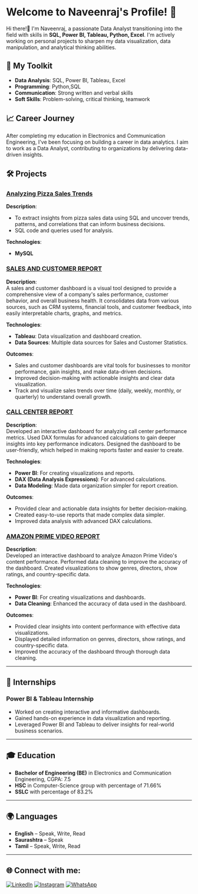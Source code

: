 # Welcome to Naveenraj's Profile! 👋

Hi there!👋 I'm Naveenraj, a passionate Data Analyst transitioning into the field with skills in **SQL, Power BI, Tableau, Python, Excel**. I'm actively working on personal projects to sharpen my data visualization, data manipulation, and analytical thinking abilities. 

## 🔧 My Toolkit
- **Data Analysis**: SQL, Power BI, Tableau, Excel
- **Programming**: Python,SQL
- **Communication**: Strong written and verbal skills
- **Soft Skills**: Problem-solving, critical thinking, teamwork

## 📈 Career Journey
After completing my education in Electronics and Communication Engineering, I've been focusing on building a career in data analytics. I aim to work as a Data Analyst, contributing to organizations by delivering data-driven insights.

## 🛠 Projects

### [Analyzing Pizza Sales Trends](https://github.com/NAVEENRAJ-2002/Analyzing-Pizza-Sales-Trends)
**Description**:  
* To extract insights from pizza sales data using SQL and uncover trends, patterns, and correlations that can inform business decisions.
* SQL code and queries used for analysis.

**Technologies**:  
- **MySQL**

### [SALES AND CUSTOMER REPORT](https://github.com/NAVEENRAJ-2002/SALES-AND-CUSTOMER-REPORT)
**Description**:  
A sales and customer dashboard is a visual tool designed to provide a comprehensive view of a company's sales performance, customer behavior, and overall business health. It consolidates data from various sources, such as CRM systems, financial tools, and customer feedback, into easily interpretable charts, graphs, and metrics.

**Technologies**:  
- **Tableau**: Data visualization and dashboard creation.
- **Data Sources**: Multiple data sources for Sales and Customer Statistics.
  
**Outcomes**:
- Sales and customer dashboards are vital tools for businesses to monitor performance, gain insights, and make data-driven decisions.
- Improved decision-making with actionable insights and clear data visualization.
- Track and visualize sales trends over time (daily, weekly, monthly, or quarterly) to understand overall growth.


### [CALL CENTER REPORT](https://github.com/NAVEENRAJ-2002/CALL-CENTER-REPORT)
**Description**:  
Developed an interactive dashboard for analyzing call center performance metrics. Used DAX formulas for advanced calculations to gain deeper insights into key performance indicators. Designed the dashboard to be user-friendly, which helped in making reports faster and easier to create.

**Technologies**:  
- **Power BI**: For creating visualizations and reports.
- **DAX (Data Analysis Expressions)**: For advanced calculations.
- **Data Modeling**: Made data organization simpler for report creation.

**Outcomes**:  
- Provided clear and actionable data insights for better decision-making.
- Created easy-to-use reports that made complex data simpler.
- Improved data analysis with advanced DAX calculations.

### [AMAZON PRIME VIDEO REPORT](https://github.com/NAVEENRAJ-2002/AMAZON-PRIME-VIDEO-REPORT)
**Description**:  
Developed an interactive dashboard to analyze Amazon Prime Video's content performance. Performed data cleaning to improve the accuracy of the dashboard. Created visualizations to show genres, directors, show ratings, and country-specific data.

**Technologies**:  
- **Power BI**: For creating visualizations and dashboards.
- **Data Cleaning**: Enhanced the accuracy of data used in the dashboard.

**Outcomes**:  
- Provided clear insights into content performance with effective data visualizations.
- Displayed detailed information on genres, directors, show ratings, and country-specific data.
- Improved the accuracy of the dashboard through thorough data cleaning.

---

## 🌱 Internships

### Power BI & Tableau Internship
- Worked on creating interactive and informative dashboards.
- Gained hands-on experience in data visualization and reporting.
- Leveraged Power BI and Tableau to deliver insights for real-world business scenarios.
---

## 🎓 Education
- **Bachelor of Engineering (BE)** in Electronics and Communication Engineering, CGPA: 7.5
- **HSC** in Computer-Science group with percentage of 71.66%
- **SSLC** with percentage of 83.2%

---

## 🌍 Languages
- **English** – Speak, Write, Read
- **Saurashtra** – Speak
- **Tamil** – Speak, Write, Read
---

## 🌐 Connect with me:

[![LinkedIn](https://img.shields.io/badge/LinkedIn-%230077B5.svg?style=for-the-badge&logo=linkedin&logoColor=white)](https://www.linkedin.com/in/naveenraj-k-h-474370323/)
[![Instagram](https://img.shields.io/badge/Instagram-E4405F.svg?style=for-the-badge&logo=Instagram&logoColor=white)](https://www.instagram.com/__gokul_viswa__?igsh=ejM0bnNoMTNzOGkz)
[![WhatsApp](https://img.shields.io/badge/WhatsApp-25D366?style=for-the-badge&logo=whatsapp&logoColor=white)](https://wa.me/9941222399)
